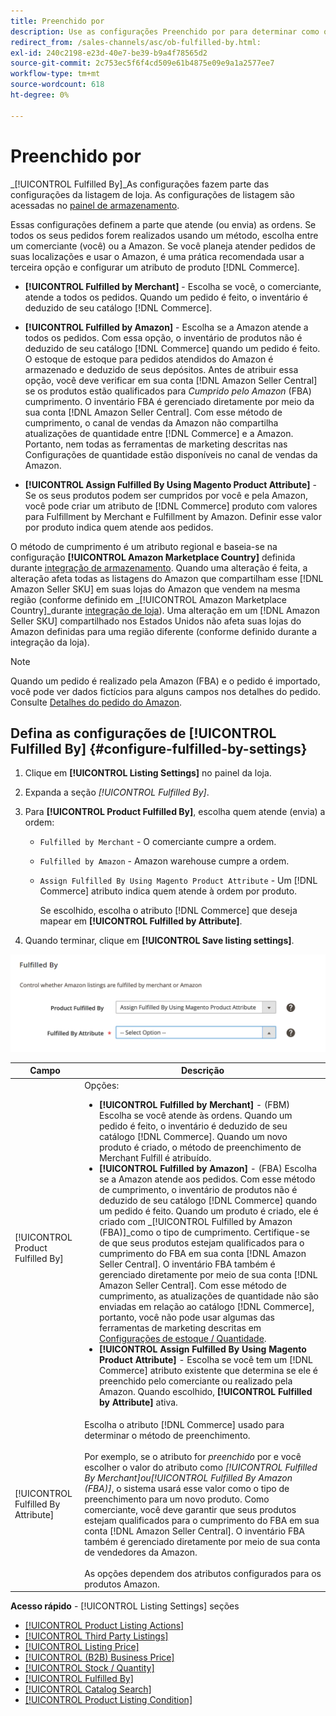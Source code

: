 ```yaml
---
title: Preenchido por
description: Use as configurações Preenchido por para determinar como os pedidos das listagens da Amazon são cumpridos (entregues).
redirect_from: /sales-channels/asc/ob-fulfilled-by.html: 
exl-id: 240c2198-e23d-40e7-be39-b9a4f78565d2
source-git-commit: 2c753ec5f6f4cd509e61b4875e09e9a1a2577ee7
workflow-type: tm+mt
source-wordcount: 618
ht-degree: 0%

---
```


# Preenchido por

_[!UICONTROL Fulfilled By]_As configurações fazem parte das configurações da listagem de loja. As configurações de listagem são acessadas no [painel de armazenamento](./amazon-store-dashboard.md).

Essas configurações definem a parte que atende (ou envia) as ordens. Se todos os seus pedidos forem realizados usando um método, escolha entre um comerciante (você) ou a Amazon. Se você planeja atender pedidos de suas localizações e usar o Amazon, é uma prática recomendada usar a terceira opção e configurar um atributo de produto [!DNL Commerce].

- **[!UICONTROL Fulfilled by Merchant]** - Escolha se você, o comerciante, atende a todos os pedidos. Quando um pedido é feito, o inventário é deduzido de seu catálogo [!DNL Commerce].

- **[!UICONTROL Fulfilled by Amazon]** - Escolha se a Amazon atende a todos os pedidos. Com essa opção, o inventário de produtos não é deduzido de seu catálogo [!DNL Commerce] quando um pedido é feito. O estoque de estoque para pedidos atendidos do Amazon é armazenado e deduzido de seus depósitos. Antes de atribuir essa opção, você deve verificar em sua conta [!DNL Amazon Seller Central] se os produtos estão qualificados para _Cumprido pelo Amazon_ (FBA) cumprimento. O inventário FBA é gerenciado diretamente por meio da sua conta [!DNL Amazon Seller Central]. Com esse método de cumprimento, o canal de vendas da Amazon não compartilha atualizações de quantidade entre [!DNL Commerce] e a Amazon. Portanto, nem todas as ferramentas de marketing descritas nas Configurações de quantidade estão disponíveis no canal de vendas da Amazon.

- **[!UICONTROL Assign Fulfilled By Using Magento Product Attribute]** - Se os seus produtos podem ser cumpridos por você e pela Amazon, você pode criar um atributo de  [!DNL Commerce] produto com valores para Fulfillment by Merchant e Fulfillment by Amazon. Definir esse valor por produto indica quem atende aos pedidos.

O método de cumprimento é um atributo regional e baseia-se na configuração **[!UICONTROL Amazon Marketplace Country]** definida durante [integração de armazenamento](./store-integration.md). Quando uma alteração é feita, a alteração afeta todas as listagens do Amazon que compartilham esse [!DNL Amazon Seller SKU] em suas lojas do Amazon que vendem na mesma região (conforme definido em _[!UICONTROL Amazon Marketplace Country]_durante [integração de loja](./store-integration.md)). Uma alteração em um [!DNL Amazon Seller SKU] compartilhado nos Estados Unidos não afeta suas lojas do Amazon definidas para uma região diferente (conforme definido durante a integração da loja).

>[!NOTE]
>
>Quando um pedido é realizado pela Amazon (FBA) e o pedido é importado, você pode ver dados fictícios para alguns campos nos detalhes do pedido. Consulte [Detalhes do pedido do Amazon](./amazon-order-details.md).

## Defina as configurações de [!UICONTROL Fulfilled By] {#configure-fulfilled-by-settings}

1. Clique em **[!UICONTROL Listing Settings]** no painel da loja.

1. Expanda a seção _[!UICONTROL Fulfilled By]_.

1. Para **[!UICONTROL Product Fulfilled By]**, escolha quem atende (envia) a ordem:

   - `Fulfilled by Merchant` - O comerciante cumpre a ordem.

   - `Fulfilled by Amazon` - Amazon warehouse cumpre a ordem.

   - `Assign Fulfilled By Using Magento Product Attribute` - Um  [!DNL Commerce] atributo indica quem atende à ordem por produto.

      Se escolhido, escolha o atributo [!DNL Commerce] que deseja mapear em **[!UICONTROL Fulfilled by Attribute]**.

1. Quando terminar, clique em **[!UICONTROL Save listing settings]**.

![Preenchido por configurações](assets/amazon-fulfilled-by.png)

| Campo | Descrição |
|--- |--- |
| [!UICONTROL Product Fulfilled By] | Opções:<ul><li>**[!UICONTROL Fulfilled by Merchant]** - (FBM) Escolha se você atende às ordens. Quando um pedido é feito, o inventário é deduzido de seu catálogo [!DNL Commerce]. Quando um novo produto é criado, o método de preenchimento de Merchant Fulfill é atribuído.</li><li>**[!UICONTROL Fulfilled by Amazon]** - (FBA) Escolha se a Amazon atende aos pedidos. Com esse método de cumprimento, o inventário de produtos não é deduzido de seu catálogo [!DNL Commerce] quando um pedido é feito. Quando um produto é criado, ele é criado com _[!UICONTROL Fulfilled by Amazon (FBA)]_como o tipo de cumprimento. Certifique-se de que seus produtos estejam qualificados para o cumprimento do FBA em sua conta [!DNL Amazon Seller Central]. O inventário FBA também é gerenciado diretamente por meio de sua conta [!DNL Amazon Seller Central]. Com esse método de cumprimento, as atualizações de quantidade não são enviadas em relação ao catálogo [!DNL Commerce], portanto, você não pode usar algumas das ferramentas de marketing descritas em [Configurações de estoque / Quantidade](./stock-quantity.md).</li><li>**[!UICONTROL Assign Fulfilled By Using Magento Product Attribute]** - Escolha se você tem um  [!DNL Commerce] atributo existente que determina se ele é preenchido pelo comerciante ou realizado pela Amazon. Quando escolhido, **[!UICONTROL Fulfilled by Attribute]** ativa.</li></ul> |
| [!UICONTROL Fulfilled By Attribute] | Escolha o atributo [!DNL Commerce] usado para determinar o método de preenchimento.<br><br>Por exemplo, se o atributo for  _preenchido_ por e você escolher o valor do atributo como  _[!UICONTROL Fulfilled By Merchant]_ou_[!UICONTROL Fulfilled By Amazon (FBA)]_, o sistema usará esse valor como o tipo de preenchimento para um novo produto. Como comerciante, você deve garantir que seus produtos estejam qualificados para o cumprimento do FBA em sua conta [!DNL Amazon Seller Central]. O inventário FBA também é gerenciado diretamente por meio de sua conta de vendedores da Amazon.<br><br>As opções dependem dos atributos configurados para os produtos Amazon. |

**Acesso rápido**  -  [!UICONTROL Listing Settings] seções

- [[!UICONTROL Product Listing Actions]](./product-listing-actions.md)
- [[!UICONTROL Third Party Listings]](./third-party-listing-settings.md)
- [[!UICONTROL Listing Price]](./listing-price.md)
- [[!UICONTROL (B2B) Business Price]](./business-pricing.md)
- [[!UICONTROL Stock / Quantity]](./stock-quantity.md)
- [[!UICONTROL Fulfilled By]](./fulfilled-by.md)
- [[!UICONTROL Catalog Search]](./catalog-search.md)
- [[!UICONTROL Product Listing Condition]](./product-listing-condition.md)
